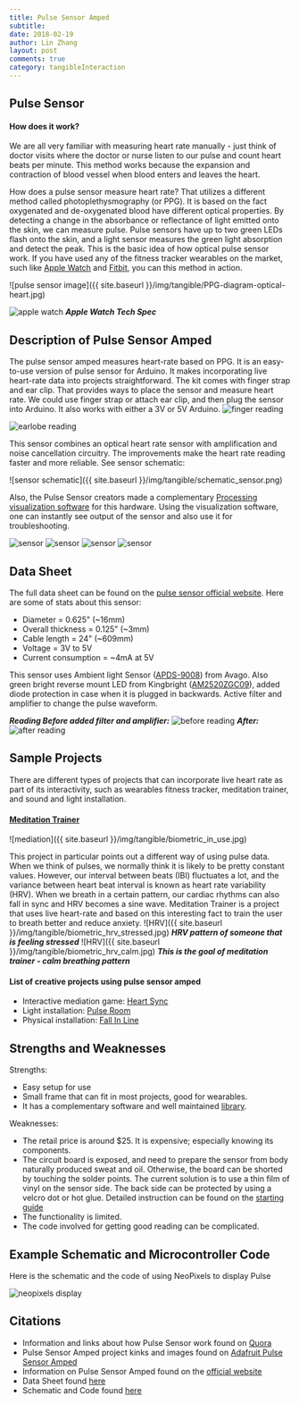 ```yaml
---
title: Pulse Sensor Amped
subtitle:
date: 2018-02-19
author: Lin Zhang
layout: post
comments: true
category: tangibleInteraction
---
```

## Pulse Sensor
#### How does it work?

We are all very familiar with measuring heart rate manually - just think of doctor visits where the doctor or nurse listen to our pulse and count heart beats per minute. This method works because the expansion and contraction of blood vessel when blood enters and leaves the heart.

How does a pulse sensor measure heart rate? That utilizes a different method called photoplethysmography (or PPG). It is based on the fact oxygenated and de-oxygenated blood have different optical properties. By detecting a change in the absorbance or reflectance of light emitted onto the skin, we can measure pulse. Pulse sensors have up to two green LEDs flash onto the skin, and a light sensor measures the green light absorption and detect the peak. This is the basic idea of how optical pulse sensor work. If you have used any of the fitness tracker wearables on the market, such like [Apple Watch](https://support.apple.com/en-us/HT204666) and [Fitbit](https://www.fitbit.com/technology), you can this method in action.

![pulse sensor image]({{ site.baseurl }}/img/tangible/PPG-diagram-optical-heart.jpg)

![apple watch](https://support.apple.com/library/content/dam/edam/applecare/images/en_US/applewatch/watch-measure-sensors.png)
***Apple Watch Tech Spec***

## Description of Pulse Sensor Amped

The pulse sensor amped measures heart-rate based on PPG. It is an easy-to-use version of pulse sensor for Arduino. It makes incorporating live heart-rate data into projects straightforward. The kit comes with finger strap and ear clip. That provides ways to place the sensor and measure heart rate. We could use finger strap or attach ear clip, and then plug the sensor into Arduino. It also works with either a 3V or 5V Arduino.
![finger reading](https://github.com/WorldFamousElectronics/PulseSensor_Amped_Arduino/raw/master/pics/finger.jpg)

![earlobe reading](https://github.com/WorldFamousElectronics/PulseSensor_Amped_Arduino/raw/master/pics/earclip.jpg)

This sensor combines an optical heart rate sensor with amplification and noise cancellation circuitry. The improvements make the heart rate reading faster and more reliable. See sensor schematic:

![sensor schematic]({{ site.baseurl }}/img/tangible/schematic_sensor.png)

Also, the Pulse Sensor creators made a complementary [Processing visualization software](https://github.com/WorldFamousElectronics/PulseSensor_Amped_Processing_Visualizer) for this hardware. Using the visualization software, one can instantly see output of the sensor and also use it for troubleshooting.

![sensor](https://cdn-shop.adafruit.com/970x728/1093-06.jpg)
![sensor](https://cdn-shop.adafruit.com/970x728/1093-04.jpg)
![sensor](https://cdn-shop.adafruit.com/970x728/1093-07.jpg)
![sensor](https://cdn-shop.adafruit.com/970x728/1093-05.jpg)

## Data Sheet

The full data sheet can be found on the [pulse sensor official website](https://pulsesensor.com/pages/open-hardware). Here are some of stats about this sensor:

  - Diameter = 0.625" (~16mm)
  - Overall thickness = 0.125" (~3mm)
  - Cable length = 24" (~609mm)
  - Voltage = 3V to 5V
  - Current consumption = ~4mA at 5V

This sensor uses Ambient light Sensor ([APDS-9008](http://www.avagotech.com/docs/AV02-1169EN)) from Avago. Also green bright reverse mount LED from Kingbright ([AM2520ZGC09](http://www.kingbrightusa.com/images/catalog/SPEC/am2520zgc09.pdf)), added diode protection in case when it is plugged in backwards. Active filter and amplifier to change the pulse waveform.

***Reading Before added filter and amplifier:***
![before reading](https://cdn.shopify.com/s/files/1/0100/6632/files/pulseWaveformOldVersion_large.jpg?619)
***After:***
![after reading](https://cdn.shopify.com/s/files/1/0100/6632/files/pulseWaveformAmpdVersion_large.jpg?619)
## Sample Projects

There are different types of projects that can incorporate live heart rate as part of its interactivity, such as wearables fitness tracker, meditation trainer, and sound and light installation.


#### [Meditation Trainer](https://learn.adafruit.com/heart-rate-variability-sensor)
![mediation]({{ site.baseurl }}/img/tangible/biometric_in_use.jpg)

This project in particular points out a different way of using pulse data.
When we think of pulses, we normally think it is likely to be pretty constant values. However, our interval between beats (IBI) fluctuates a lot, and the variance between heart beat interval is known as heart rate variability (HRV). When we breath in a certain pattern, our cardiac rhythms can also fall in sync and HRV becomes a sine wave. Meditation Trainer is a project that uses live heart-rate and based on this interesting fact to train the user to breath better and reduce anxiety.
![HRV]({{ site.baseurl }}/img/tangible/biometric_hrv_stressed.jpg)
***HRV pattern of someone that is feeling stressed***
![HRV]({{ site.baseurl }}/img/tangible/biometric_hrv_calm.jpg)
***This is the goal of meditation trainer - calm breathing pattern***


#### List of creative projects using pulse sensor amped
- Interactive mediation game: [Heart Sync](https://ellennickles.com/itpblog/2017/12/3/weeks-14-and-15-heart-sync)
- Light installation: [Pulse Room](https://learn.adafruit.com/pulse-room)
- Physical installation: [Fall In Line](https://www.sparkfun.com/videos#all/ZgtvEsSGMJ8/124)

## Strengths and Weaknesses
Strengths:
- Easy setup for use
- Small frame that can fit in most projects, good for wearables.
- It has a complementary software and well maintained [library](https://github.com/WorldFamousElectronics/PulseSensor_Amped_Arduino).

Weaknesses:
- The retail price is around $25. It is expensive; especially knowing its components.
- The circuit board is exposed, and need to prepare the sensor from body naturally produced sweat and oil. Otherwise, the board can be shorted by touching the solder points. The current solution is to use a thin film of vinyl on the sensor side. The back side can be protected by using a velcro dot or hot glue. Detailed instruction can be found on the [starting guide](https://media.digikey.com/pdf/Data%20Sheets/Pulse%20PDFs/PulseSensorAmpedGettingStartedGuide.pdf)
- The functionality is limited.
- The code involved for getting good reading can be complicated.

## Example Schematic and Microcontroller Code

Here is the schematic and the code of using NeoPixels to display Pulse

![neopixels display](https://cdn-learn.adafruit.com/assets/assets/000/027/919/original/biometric_Pulse-Sensor_final.jpg?1443353162)

<script src="https://gist.github.com/linzhangcs/a9b7a6bb633c2f04ac1b962d09a5fa67.js"></script>

<script src="https://gist.github.com/linzhangcs/9b3cc5a3e5fdb02cf0402bd169d63b28.js"></script>

## Citations
- Information and links about how Pulse Sensor work found on [Quora](https://www.quora.com/How-do-optical-heart-rate-sensors-work)
- Pulse Sensor Amped project kinks and images found on [Adafruit Pulse Sensor Amped](https://www.adafruit.com/product/1093)
- Information on Pulse Sensor Amped found on the [official website](https://pulsesensor.com)
- Data Sheet found [here](https://media.digikey.com/pdf/Data%20Sheets/Pulse%20PDFs/PulseSensorAmpedGettingStartedGuide.pdf)
- Schematic and Code found [here](https://learn.adafruit.com/pulse-sensor-displayed-with-neopixels/overview)
